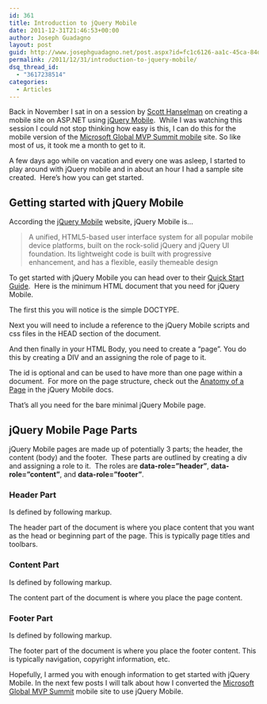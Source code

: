 ```yaml
---
id: 361
title: Introduction to jQuery Mobile
date: 2011-12-31T21:46:53+00:00
author: Joseph Guadagno
layout: post
guid: http://www.josephguadagno.net/post.aspx?id=fc1c6126-aa1c-45ca-84de-da5aff516222
permalink: /2011/12/31/introduction-to-jquery-mobile/
dsq_thread_id:
  - "3617238514"
categories:
  - Articles
---
```

<p>Back in November I sat in on a session by <a href="http://www.hanselman.com/blog/" target="_blank">Scott Hanselman</a> on creating a mobile site on ASP.NET using <a href="http://jquerymobile.com/" target="_blank">jQuery Mobile</a>.&#160; While I was watching this session I could not stop thinking how easy is this, I can do this for the mobile version of the <a href="http://mvpsummitevents.info/m/" target="_blank">Microsoft Global MVP Summit mobile</a> site. So like most of us, it took me a month to get to it. </p>  <p>A few days ago while on vacation and every one was asleep, I started to play around with jQuery mobile and in about an hour I had a sample site created.&#160; Here’s how you can get started.</p>  <h2>Getting started with jQuery Mobile</h2>  <p>According the <a href="http://http://jquerymobile.com/" target="_blank">jQuery Mobile</a> website, jQuery Mobile is…</p>  <blockquote>   <p>A unified, HTML5-based user interface system for all popular mobile device platforms, built on the rock-solid jQuery and jQuery UI foundation. Its lightweight code is built with progressive enhancement, and has a flexible, easily themeable design</p> </blockquote>  <p>To get started with jQuery Mobile you can head over to their <a href="http://jquerymobile.com/demos/1.0/docs/about/getting-started.html" target="_blank">Quick Start Guide</a>.&#160; Here is the minimum HTML document that you need for jQuery Mobile.</p>

<script src="https://gist.github.com/jguadagno/4fa3b6247741da6e44b5735dd576cca4.js"></script>

<p>
The first this you will notice is the simple DOCTYPE.
</p>

<script src="https://gist.github.com/jguadagno/59e7ea3462eb9f1e9fbb1aaa2d7a985d.js"></script>

<p>
Next you will need to include a reference to the jQuery Mobile scripts and css files in the HEAD section of the document.
</p>

<script src="https://gist.github.com/jguadagno/1576dcbe0b809f85f3bdc1f5f3bd24d8.js"></script>

<p>
And then finally in your HTML Body, you need to create a “page”. You do this by creating a DIV and an assigning the role of page to it.
</p>

<script src="https://gist.github.com/jguadagno/b13e7b0f17a5ee296c7b19c000568ef5.js"></script>

</p>
<p>The id is optional and can be used to have more than one page within a document.&#160; For more on the page structure, check out the <a href="http://jquerymobile.com/demos/1.0/docs/pages/page-anatomy.html" target="_blank">Anatomy of a Page</a> in the jQuery Mobile docs. </p>

<p>That’s all you need for the bare minimal jQuery Mobile page.</p>

<h2>jQuery Mobile Page Parts</h2>

<p>jQuery Mobile pages are made up of potentially 3 parts; the header, the content (body) and the footer.&#160; These parts are outlined by creating a div and assigning a role to it.&#160; The roles are <strong>data-role=”header”</strong>, <strong>data-role=”content”</strong>, and <strong>data-role=”footer”</strong>.</p>

<script src="https://gist.github.com/jguadagno/e9ba5e5ced2469987d28d0f39c780558.js"></script>

<h3>Header Part</h3>

<p>Is defined by following markup.</p>

<script src="https://gist.github.com/jguadagno/40e669ddd76468c9ad3a26332e0d1b65.js"></script>

<p>The header part of the document is where you place content that you want as the head or beginning part of the page. This is typically page titles and toolbars.</p>

<h3>Content Part</h3>

<p>Is defined by following markup.</p>

<script src="https://gist.github.com/jguadagno/2d834ca40a128f8713188607038470e3.js"></script>

<p>The content part of the document is where you place the page content.</p>

<h3>Footer Part</h3>

<p>Is defined by following markup.</p>

<script src="https://gist.github.com/jguadagno/fe43de964bd63e507f9aef6b5f4de502.js"></script>

<p>The footer part of the document is where you place the footer content. This is typically navigation, copyright information, etc.</p>

<p>Hopefully, I armed you with enough information to get started with jQuery Mobile. In the next few posts I will talk about how I converted the <a href="http://www.mvpsummitevents.info" target="_blank">Microsoft Global MVP Summit</a> mobile site to use jQuery Mobile.</p>